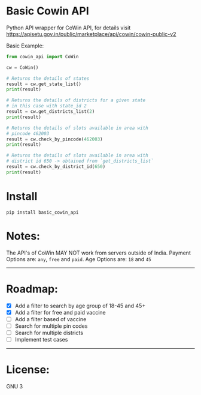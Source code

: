 # Basic Cowin API 

Python API wrapper for CoWin API, for details visit https://apisetu.gov.in/public/marketplace/api/cowin/cowin-public-v2


Basic Example:

```python
from cowin_api import CoWin

cw = CoWin()

# Returns the details of states
result = cw.get_state_list()
print(result)

# Returns the details of districts for a given state
# in this case with state_id 2
result = cw.get_districts_list(2)
print(result)

# Returns the details of slots available in area with 
# pincode 462003
result = cw.check_by_pincode(462003)
print(result)

# Returns the details of slots available in area with 
# district id 650 -> obtained from `get_districts_list`
result = cw.check_by_district_id(650)
print(result)
```

# Install

`pip install basic_cowin_api`


# Notes:

The API's of CoWin MAY NOT work from servers outside of India.
Payment Options are: `any`, `free` and `paid`.
Age Options are: `18` and `45`

---

# Roadmap:

- [x] Add a filter to search by age group of 18-45 and 45+
- [x] Add a filter for free and paid vaccine
- [ ] Add a filter based of vaccine
- [ ] Search for multiple pin codes
- [ ] Search for multiple districts
- [ ] Implement test cases

---

# License:

GNU 3